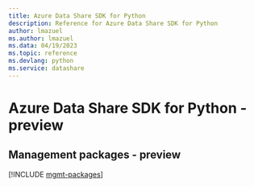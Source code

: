 ```yaml
---
title: Azure Data Share SDK for Python
description: Reference for Azure Data Share SDK for Python
author: lmazuel
ms.author: lmazuel
ms.data: 04/19/2023
ms.topic: reference
ms.devlang: python
ms.service: datashare
---
```

# Azure Data Share SDK for Python - preview

## Management packages - preview
[!INCLUDE [mgmt-packages](data-share-mgmt-index.md)]
